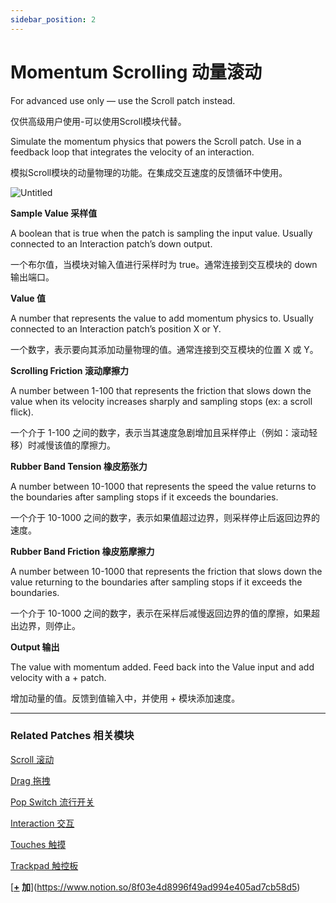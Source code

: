 ```yaml
---
sidebar_position: 2
---
```


# Momentum Scrolling 动量滚动

For advanced use only — use the Scroll patch instead.

仅供高级用户使用-可以使用Scroll模块代替。

Simulate the momentum physics that powers the Scroll patch. Use in a feedback loop that integrates the velocity of an interaction.

模拟Scroll模块的动量物理的功能。在集成交互速度的反馈循环中使用。

![Untitled](https://s3.us-west-2.amazonaws.com/secure.notion-static.com/dd806c8e-d986-4050-b020-af598cba7f32/Untitled.png?X-Amz-Algorithm=AWS4-HMAC-SHA256&X-Amz-Content-Sha256=UNSIGNED-PAYLOAD&X-Amz-Credential=AKIAT73L2G45EIPT3X45%2F20220602%2Fus-west-2%2Fs3%2Faws4_request&X-Amz-Date=20220602T171015Z&X-Amz-Expires=86400&X-Amz-Signature=a3da5b279d873a21ce547a14ccd6e299e01619015af0dcb2337871e736af0bf1&X-Amz-SignedHeaders=host&response-content-disposition=filename%20%3D%22Untitled.png%22&x-id=GetObject)

**Sample Value 采样值**

A boolean that is true when the patch is sampling the input value. Usually connected to an Interaction patch’s down output.

一个布尔值，当模块对输入值进行采样时为 true。通常连接到交互模块的 down 输出端口。

**Value 值**

A number that represents the value to add momentum physics to. Usually connected to an Interaction patch’s position X or Y.

一个数字，表示要向其添加动量物理的值。通常连接到交互模块的位置 X 或 Y。

**Scrolling Friction 滚动摩擦力**

A number between 1-100 that represents the friction that slows down the value when its velocity increases sharply and sampling stops (ex: a scroll flick).

一个介于 1-100 之间的数字，表示当其速度急剧增加且采样停止（例如：滚动轻移）时减慢该值的摩擦力。

**Rubber Band Tension 橡皮筋张力**

A number between 10-1000 that represents the speed the value returns to the boundaries after sampling stops if it exceeds the boundaries.

一个介于 10-1000 之间的数字，表示如果值超过边界，则采样停止后返回边界的速度。

**Rubber Band Friction 橡皮筋摩擦力**

A number between 10-1000 that represents the friction that slows down the value returning to the boundaries after sampling stops if it exceeds the boundaries.

一个介于 10-1000 之间的数字，表示在采样后减慢返回边界的值的摩擦，如果超出边界，则停止。

**Output 输出**

The value with momentum added. Feed back into the Value input and add velocity with a + patch.

增加动量的值。反馈到值输入中，并使用 + 模块添加速度。

------

### Related Patches 相关模块

[Scroll 滚动](https://www.notion.so/Scroll-2f1508bfbec742279786513c26602209)

[Drag 拖拽](https://www.notion.so/Drag-3a3c7a4a7cc140e0b845728f2cb2b68f)

[Pop Switch 流行开关](https://www.notion.so/Pop-Switch-e83d8b2e102c466db20fbe80716861c3)

[Interaction 交互](https://www.notion.so/Interaction-8cd3ac66434546eda4b4bcf8173958fc)

[Touches 触摸](https://www.notion.so/Touches-2a30a276b98e4c11b8b23bda1cde914c)

[Trackpad 触控板](https://www.notion.so/Trackpad-b999de442b7342ed9a00aa3f9547ea65)

[**[+](https://origami.design/documentation/patches/builtin.math.add.html) 加**](https://www.notion.so/8f03e4d8996f49ad994e405ad7cb58d5)
